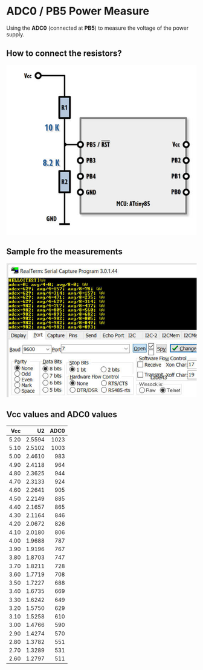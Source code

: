 # ADC0 / PB5 Power Measure

Using the **ADC0** (connected at **PB5**) to measure the voltage of the power supply.

## How to connect the resistors?

![ADC0 Power Measure Diagram](/media/ADC0-Power-Measure-Diagram-2.jpg "ADC0 Power Measure Diagram")

## Sample fro the measurements

![ADC0 Power Measure Diagram](/media/ADC0-Power-Measure-Screenshot-1.jpg "ADC0 Power Measure Diagram")

## Vcc values and ADC0 values

| Vcc  | U2     | ADC0 |
|-----:|-------:|-----:|
| 5.20 | 2.5594 | 1023 |
| 5.10 | 2.5102 | 1003 |
| 5.00 | 2.4610 | 983 |
| 4.90 | 2.4118 | 964 |
| 4.80 | 2.3625 | 944 |
| 4.70 | 2.3133 | 924 |
| 4.60 | 2.2641 | 905 |
| 4.50 | 2.2149 | 885 |
| 4.40 | 2.1657 | 865 |
| 4.30 | 2.1164 | 846 |
| 4.20 | 2.0672 | 826 |
| 4.10 | 2.0180 | 806 |
| 4.00 | 1.9688 | 787 |
| 3.90 | 1.9196 | 767 |
| 3.80 | 1.8703 | 747 |
| 3.70 | 1.8211 | 728 |
| 3.60 | 1.7719 | 708 |
| 3.50 | 1.7227 | 688 |
| 3.40 | 1.6735 | 669 |
| 3.30 | 1.6242 | 649 |
| 3.20 | 1.5750 | 629 |
| 3.10 | 1.5258 | 610 |
| 3.00 | 1.4766 | 590 |
| 2.90 | 1.4274 | 570 |
| 2.80 | 1.3782 | 551 |
| 2.70 | 1.3289 | 531 |
| 2.60 | 1.2797 | 511 |

